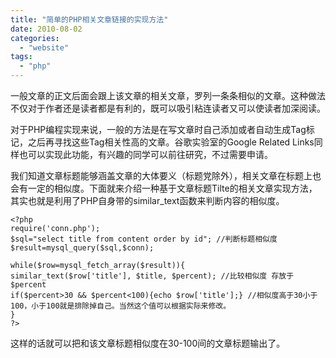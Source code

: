 ```yaml
---
title: "简单的PHP相关文章链接的实现方法"
date: 2010-08-02
categories: 
  - "website"
tags: 
  - "php"
---
```


一般文章的正文后面会跟上该文章的相关文章，罗列一条条相似的文章。这种做法不仅对于作者还是读者都是有利的，既可以吸引粘连读者又可以使读者加深阅读。

对于PHP编程实现来说，一般的方法是在写文章时自己添加或者自动生成Tag标记，之后再寻找这些Tag相关性高的文章。谷歌实验室的Google Related Links同样也可以实现此功能，有兴趣的同学可以前往研究，不过需要申请。

我们知道文章标题能够涵盖文章的大体要义（标题党除外），相关文章在标题上也会有一定的相似度。下面就来介绍一种基于文章标题Tilte的相关文章实现方法，其实也就是利用了PHP自身带的similar\_text函数来判断内容的相似度。

```
<?php
require('conn.php');
$sql="select title from content order by id"; //判断标题相似度
$result=mysql_query($sql,$conn); 
 
while($row=mysql_fetch_array($result)){
similar_text($row['title'], $title, $percent); //比较相似度 存放于$percent
if($percent>30 && $percent<100){echo $row['title'];} //相似度高于30小于100，小于100就是排除掉自己。当然这个值可以根据实际来修改。
}
?>
```

这样的话就可以把和该文章标题相似度在30-100间的文章标题输出了。
